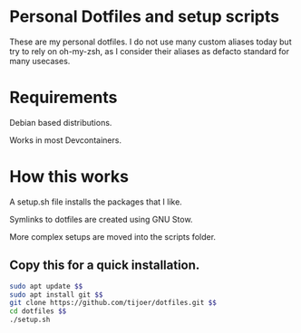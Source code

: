 # Personal Dotfiles and setup scripts

These are my personal dotfiles. I do not use many custom aliases today but try to rely on oh-my-zsh, as I consider their aliases as defacto standard for many usecases.

# Requirements

Debian based distributions.

Works in most Devcontainers.

# How this works

A setup.sh file installs the packages that I like.

Symlinks to dotfiles are created using GNU Stow.

More complex setups are moved into the scripts folder.

## Copy this for a quick installation.

```bash
sudo apt update $$
sudo apt install git $$
git clone https://github.com/tijoer/dotfiles.git $$
cd dotfiles $$
./setup.sh
```

